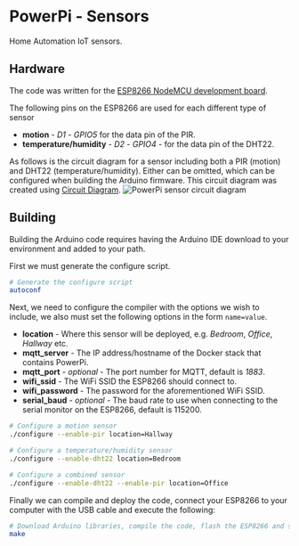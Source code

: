 # PowerPi - Sensors

Home Automation IoT sensors.

## Hardware

The code was written for the [ESP8266 NodeMCU development board](https://en.wikipedia.org/wiki/NodeMCU).

The following pins on the ESP8266 are used for each different type of sensor

-   **motion** - _D1_ - _GPIO5_ for the data pin of the PIR.
-   **temperature/humidity** - _D2_ - _GPIO4_ - for the data pin of the DHT22.

As follows is the circuit diagram for a sensor including both a PIR (motion) and DHT22 (temperature/humidity). Either can be omitted, which can be configured when building the Arduino firmware. This circuit diagram was created using [Circuit Diagram](https://www.circuit-diagram.org/editor/).
![PowerPi sensor circuit diagram](./circuit.svg)

## Building

Building the Arduino code requires having the Arduino IDE download to your environment and added to your path.

First we must generate the configure script.

```bash
# Generate the configure script
autoconf
```

Next, we need to configure the compiler with the options we wish to include, we also must set the following options in the form `name=value`.

-   **location** - Where this sensor will be deployed, e.g. _Bedroom_, _Office_, _Hallway_ etc.
-   **mqtt_server** - The IP address/hostname of the Docker stack that contains PowerPi.
-   **mqtt_port** - _optional_ - The port number for MQTT, default is _1883_.
-   **wifi_ssid** - The WiFi SSID the ESP8266 should connect to.
-   **wifi_password** - The password for the aforementioned WiFi SSID.
-   **serial_baud** - _optional_ - The baud rate to use when connecting to the serial monitor on the ESP8266, default is 115200.

```bash
# Configure a motion sensor
./configure --enable-pir location=Hallway

# Configure a temperature/humidity sensor
./configure --enable-dht22 location=Bedroom

# Configure a combined sensor
./configure --enable-dht22 --enable-pir location=Office
```

Finally we can compile and deploy the code, connect your ESP8266 to your computer with the USB cable and execute the following:

```bash
# Download Arduino libraries, compile the code, flash the ESP8266 and start the serial monitor
make
```
